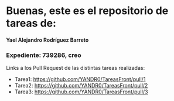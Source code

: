 # Buenas, este es el repositorio de tareas de:

#### Yael Alejandro Rodríguez Barreto
### Expediente: 739286, creo

Links a los Pull Request de las distintas tareas realizadas:
- Tarea1: https://github.com/YANDR0/TareasFront/pull/1
- Tarea2: https://github.com/YANDR0/TareasFront/pull/2
- Tarea3: https://github.com/YANDR0/TareasFront/pull/3
